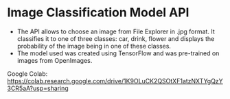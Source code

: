 # Image Classification Model API

- The API allows to choose an image from File Explorer in .jpg format. It classifies it to one of three classes: car, drink, flower and displays the probability of the image being in one of these classes.
- The model used was created using TensorFlow and was pre-trained on images from OpenImages.

Google Colab: https://colab.research.google.com/drive/1K9OLuCK2QSOtXF1atzNXTYgQzY3CR5aA?usp=sharing
